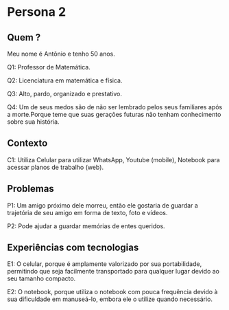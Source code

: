 # **Persona 2**
## Quem ?
Meu nome é Antônio e tenho 50 anos.

Q1: Professor de Matemática.

Q2: Licenciatura em matemática e física.

Q3: Alto, pardo, organizado e prestativo.

Q4: Um de seus medos são de não ser lembrado pelos seus familiares após a morte.Porque teme que suas gerações futuras não tenham conhecimento sobre sua história.
## Contexto
C1: Utiliza Celular para utilizar WhatsApp, Youtube (mobile), Notebook para acessar planos de trabalho (web).
## Problemas

P1: Um amigo próximo dele morreu, então ele gostaria de guardar a trajetória de seu amigo em forma de texto, foto e vídeos.

P2: Pode ajudar a guardar memórias de entes queridos.
## Experiências com tecnologias
E1: O celular, porque é amplamente valorizado por sua portabilidade, permitindo que seja facilmente transportado para qualquer lugar devido ao seu tamanho compacto.

E2: O notebook, porque utiliza o notebook com pouca frequência devido à sua dificuldade em manuseá-lo, embora ele o utilize quando necessário.

